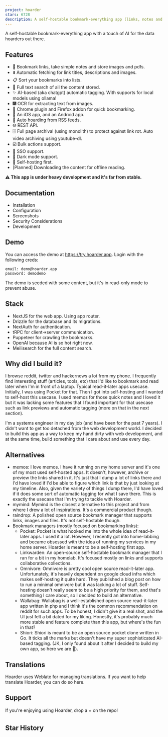 ```yaml
---
project: hoarder
stars: 6728
description: A self-hostable bookmark-everything app (links, notes and images) with AI-based automatic tagging and full text search
---
```


A self-hostable bookmark-everything app with a touch of AI for the data hoarders out there.

Features
--------

-   🔗 Bookmark links, take simple notes and store images and pdfs.
-   ⬇️ Automatic fetching for link titles, descriptions and images.
-   📋 Sort your bookmarks into lists.
-   🔎 Full text search of all the content stored.
-   ✨ AI-based (aka chatgpt) automatic tagging. With supports for local models using ollama!
-   🎆 OCR for extracting text from images.
-   🔖 Chrome plugin and Firefox addon for quick bookmarking.
-   📱 An iOS app, and an Android app.
-   📰 Auto hoarding from RSS feeds.
-   🌐 REST API.
-   🗄️ Full page archival (using monolith) to protect against link rot. Auto video archiving using youtube-dl.
-   ☑️ Bulk actions support.
-   🔐 SSO support.
-   🌙 Dark mode support.
-   💾 Self-hosting first.
-   \[Planned\] Downloading the content for offline reading.

**⚠️ This app is under heavy development and it's far from stable.**

Documentation
-------------

-   Installation
-   Configuration
-   Screenshots
-   Security Considerations
-   Development

Demo
----

You can access the demo at https://try.hoarder.app. Login with the following creds:

```
email: demo@hoarder.app
password: demodemo
```

The demo is seeded with some content, but it's in read-only mode to prevent abuse.

Stack
-----

-   NextJS for the web app. Using app router.
-   Drizzle for the database and its migrations.
-   NextAuth for authentication.
-   tRPC for client->server communication.
-   Puppeteer for crawling the bookmarks.
-   OpenAI because AI is so hot right now.
-   Meilisearch for the full content search.

Why did I build it?
-------------------

I browse reddit, twitter and hackernews a lot from my phone. I frequently find interesting stuff (articles, tools, etc) that I'd like to bookmark and read later when I'm in front of a laptop. Typical read-it-later apps usecase. Initially, I was using Pocket for that. Then I got into self-hosting and I wanted to self-host this usecase. I used memos for those quick notes and I loved it but it was lacking some features that I found important for that usecase such as link previews and automatic tagging (more on that in the next section).

I'm a systems engineer in my day job (and have been for the past 7 years). I didn't want to get too detached from the web development world. I decided to build this app as a way to keep my hand dirty with web development, and at the same time, build something that I care about and use every day.

Alternatives
------------

-   memos: I love memos. I have it running on my home server and it's one of my most used self-hosted apps. It doesn't, however, archive or preview the links shared in it. It's just that I dump a lot of links there and I'd have loved if I'd be able to figure which link is that by just looking at my timeline. Also, given the variety of things I dump there, I'd have loved if it does some sort of automatic tagging for what I save there. This is exactly the usecase that I'm trying to tackle with Hoarder.
-   mymind: Mymind is the closest alternative to this project and from where I drew a lot of inspirations. It's a commercial product though.
-   raindrop: A polished open source bookmark manager that supports links, images and files. It's not self-hostable though.
-   Bookmark managers (mostly focused on bookmarking links):
    -   Pocket: Pocket is what hooked me into the whole idea of read-it-later apps. I used it a lot. However, I recently got into home-labbing and became obsessed with the idea of running my services in my home server. Hoarder is meant to be a self-hosting first app.
    -   Linkwarden: An open-source self-hostable bookmark manager that I ran for a bit in my homelab. It's focused mostly on links and supports collaborative collections.
    -   Omnivore: Omnivore is pretty cool open source read-it-later app. Unfortunately, it's heavily dependent on google cloud infra which makes self-hosting it quite hard. They published a blog post on how to run a minimal omnivore but it was lacking a lot of stuff. Self-hosting doesn't really seem to be a high priority for them, and that's something I care about, so I decided to build an alternative.
    -   Wallabag: Wallabag is a well-established open source read-it-later app written in php and I think it's the common recommendation on reddit for such apps. To be honest, I didn't give it a real shot, and the UI just felt a bit dated for my liking. Honestly, it's probably much more stable and feature complete than this app, but where's the fun in that?
    -   Shiori: Shiori is meant to be an open source pocket clone written in Go. It ticks all the marks but doesn't have my super sophisticated AI-based tagging. (JK, I only found about it after I decided to build my own app, so here we are 🤷).

Translations
------------

Hoarder uses Weblate for managing translations. If you want to help translate Hoarder, you can do so here.

Support
-------

If you're enjoying using Hoarder, drop a ⭐️ on the repo!

Star History
------------
